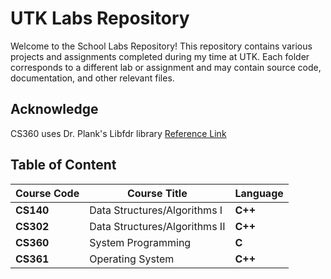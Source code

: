 
# UTK Labs Repository

Welcome to the School Labs Repository! This repository contains various projects and assignments completed during my time at UTK. Each folder corresponds to a different lab or assignment and may contain source code, documentation, and other relevant files.

## Acknowledge

CS360 uses Dr. Plank's Libfdr library [Reference Link](https://web.eecs.utk.edu/~jplank/plank/classes/cs360/360/notes/Libfdr/index.html)

## Table of Content

| Course Code|Course Title|Language|
|---------|--------|---------|
| **CS140** | Data Structures/Algorithms I | **C++** |
| **CS302**|Data Structures/Algorithms II | **C++** |
| **CS360** |System Programming|**C**|
| **CS361** |Operating System | **C++** |

